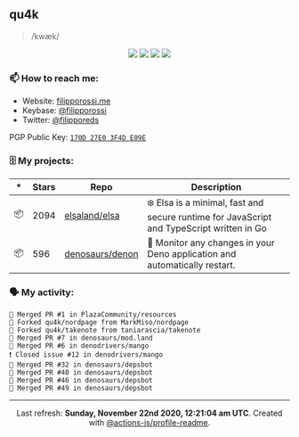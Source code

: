 ## qu4k

> /kwæk/

<p align="center">
  <img src="https://img.shields.io/badge/last%20major%20release-aug.%202000-important" />
  <img src="https://img.shields.io/badge/unminified%20size-6%20feet%206%20inches-informational" />
  <img src="https://img.shields.io/badge/vulnerabilities-high-critical" />
  <img src="https://img.shields.io/badge/code%20quality-A%20for%20effort-success" />
</p>

### 📫 How to reach me:

- Website: [filipporossi.me](https://filipporossi.me/)
- Keybase: [@filipporossi](https://keybase.io/filipporossi)
- Twitter: [@filipporeds](https://twitter.com/filipporeds)

PGP Public Key: [`170D 27E0 3F4D E09E`](https://keybase.io/filipporossi/pgp_keys.asc)

### 🗄 My projects:

|*|Stars|Repo|Description|
|---|---|---|---|
| 📦 | 2094 | [elsaland/elsa](https://github.com/elsaland/elsa) | ❄️ Elsa is a minimal, fast and secure runtime for JavaScript and TypeScript written in Go |
| 📦 | 596 | [denosaurs/denon](https://github.com/denosaurs/denon) | 👀 Monitor any changes in your Deno application and automatically restart. |

### 🗣 My activity:

```
🎉 Merged PR #1 in PlazaCommunity/resources
🍴 Forked qu4k/nordpage from MarkMiso/nordpage
🍴 Forked qu4k/takenote from taniarascia/takenote
🎉 Merged PR #7 in denosaurs/mod.land
🎉 Merged PR #6 in denodrivers/mango
❗️ Closed issue #12 in denodrivers/mango
🎉 Merged PR #32 in denosaurs/depsbot
🎉 Merged PR #40 in denosaurs/depsbot
🎉 Merged PR #46 in denosaurs/depsbot
🎉 Merged PR #49 in denosaurs/depsbot
```

---

<p align="center">Last refresh: <b>Sunday, November 22nd 2020, 12:21:04 am UTC</b>. Created with <a href=https://github.com/marketplace/actions/profile-readme>@actions-js/profile-readme</a>.</p>
